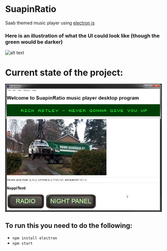 # SuapinRatio
Saab themed music player using [electron js](https://www.electronjs.org/)

### Here is an illustration of what the UI could look like (though the green would be darker)
![alt text](https://media.discordapp.net/attachments/640999047414546452/763468301409583134/unknown.png "SuapinRatio UI illustration")

# Current state of the project:

![alt text](https://raw.githubusercontent.com/saabismi/SuapinRatio/master/resources/screenshots/nykytila-20-10-08.png "Current state of the program")


## To run this you need to do the following:
* `npm install electron`
* `npm start`
